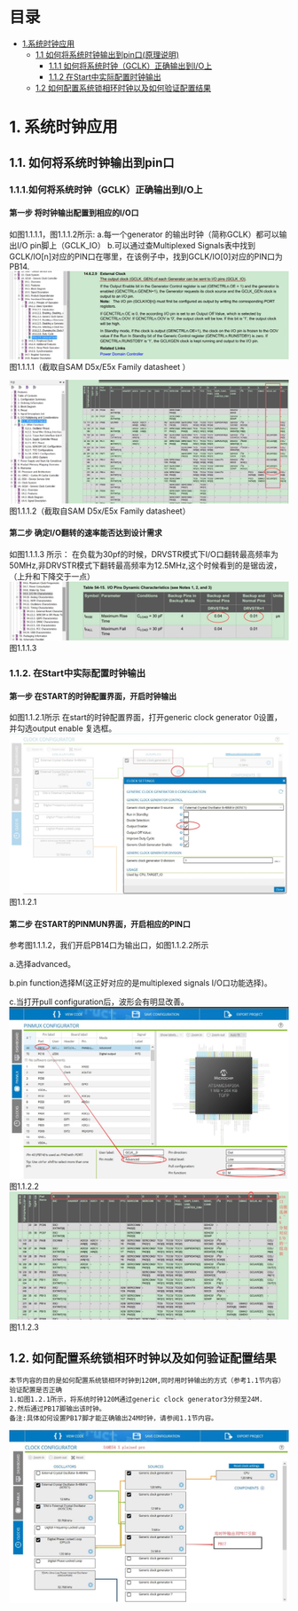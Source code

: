 # 目录
* [1.系统时钟应用](#1-系统时钟应用)
  * [1.1 如何将系统时钟输出到pin口(原理说明)](#11-如何将系统时钟输出到pin口)
    * [1.1.1 如何将系统时钟（GCLK）正确输出到I/O上](#111-如何将系统时钟（GCLK）正确输出到I/O上)
    * [1.1.2 在Start中实际配置时钟输出](#112-在Start中实际配置时钟输出)
  * [1.2 如何配置系统锁相环时钟以及如何验证配置结果](#12-如何配置系统锁相环时钟以及如何验证配置结果)
  


# 1. 系统时钟应用
## 1.1. 如何将系统时钟输出到pin口

### 1.1.1.如何将系统时钟（GCLK）正确输出到I/O上
#### 第一步 将时钟输出配置到相应的I/O口
如图1.1.1.1，图1.1.1.2所示:
a.每一个generator 的输出时钟（简称GCLK）都可以输出I/O pin脚上（GCLK_IO）
b.可以通过查Multiplexed Signals表中找到GCLK/IO[n]对应的PIN口在哪里，在该例子中，找到GCLK/IO[0]对应的PIN口为PB14.
![images](https://github.com/yuchengstudio/SAMD51/blob/master/aplication_note/pictures/sysclock_004.jpg)
图1.1.1.1（截取自SAM D5x/E5x Family datasheet ）

![images](https://github.com/yuchengstudio/SAMD51/blob/master/aplication_note/pictures/sysclock_005.jpg)
图1.1.1.2（截取自SAM D5x/E5x Family datasheet）

#### 第二步 确定I/O翻转的速率能否达到设计需求
如图1.1.1.3 所示：
在负载为30pf的时候，DRVSTR模式下I/O口翻转最高频率为50MHz,非DRVSTR模式下翻转最高频率为12.5MHz,这个时候看到的是锯齿波，（上升和下降交于一点）
![images](https://github.com/yuchengstudio/SAMD51/blob/master/aplication_note/pictures/sysclock_002.jpg)
图1.1.1.3

### 1.1.2. 在Start中实际配置时钟输出
#### 第一步 在START的时钟配置界面，开启时钟输出
如图1.1.2.1所示
在start的时钟配置界面，打开generic clock generator 0设置，并勾选output enable 复选框。
![images](https://github.com/yuchengstudio/SAMD51/blob/master/aplication_note/pictures/sysclock_003.jpg)
图1.1.2.1

#### 第二步 在START的PINMUN界面，开启相应的PIN口
参考图1.1.1.2，我们开启PB14口为输出口，如图1.1.2.2所示 

a.选择advanced。

b.pin function选择M(这正好对应的是multiplexed signals I/O口功能选择)。

c.当打开pull configuration后，波形会有明显改善。
![images](https://github.com/yuchengstudio/SAMD51/blob/master/aplication_note/pictures/sysclock_006.jpg)
图1.1.2.2
![images](https://github.com/yuchengstudio/SAMD51/blob/master/aplication_note/pictures/sysclock_007.jpg)
图1.1.2.3




  
## 1.2. 如何配置系统锁相环时钟以及如何验证配置结果
```
本节内容的目的是如何配置系统锁相环时钟到120M,同时用时钟输出的方式（参考1.1节内容）验证配置是否正确
1.如图1.2.1所示，将系统时钟120M通过generic clock generator3分频至24M.
2.然后通过PB17脚输出该时钟。
备注:具体如何设置PB17脚才能正确输出24M时钟，请参阅1.1节内容。
```
![images](https://github.com/yuchengstudio/SAMD51/blob/master/aplication_note/pictures/sysclock_008.jpg)




